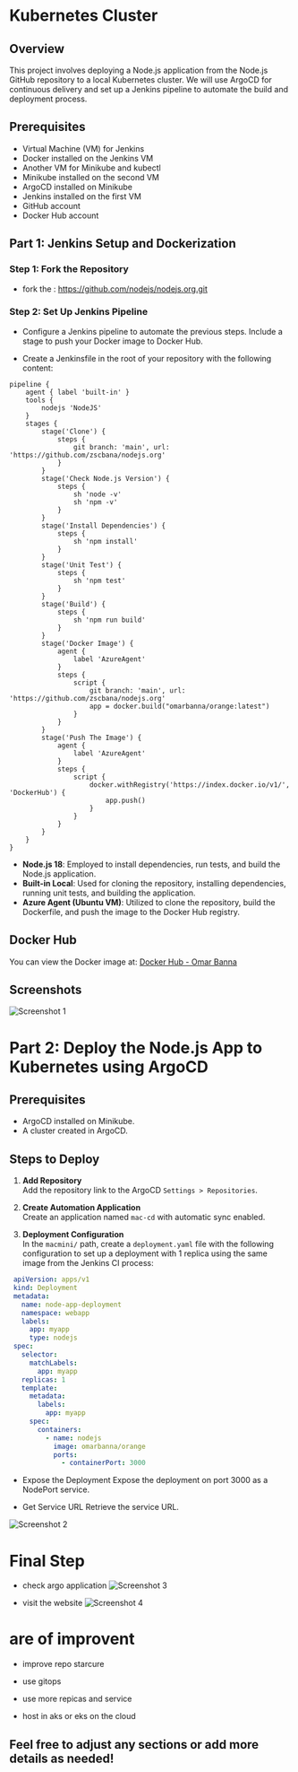 # Kubernetes Cluster

## Overview
This project involves deploying a Node.js application from the Node.js GitHub repository to a local Kubernetes cluster. We will use ArgoCD for continuous delivery and set up a Jenkins pipeline to automate the build and deployment process.

## Prerequisites
- Virtual Machine (VM) for Jenkins
- Docker installed on the Jenkins VM
- Another VM for Minikube and kubectl
- Minikube installed on the second VM
- ArgoCD installed on Minikube
- Jenkins installed on the first VM
- GitHub account
- Docker Hub account

## Part 1: Jenkins Setup and Dockerization

### Step 1: Fork the Repository
- fork the : https://github.com/nodejs/nodejs.org.git

### Step 2: Set Up Jenkins Pipeline
- Configure a Jenkins pipeline to automate the previous steps. Include a stage to push your Docker image to Docker Hub.

- Create a Jenkinsfile in the root of your repository with the following content:
```
pipeline {
    agent { label 'built-in' }
    tools {
        nodejs 'NodeJS'
    }
    stages {
        stage('Clone') {
            steps {
                git branch: 'main', url: 'https://github.com/zscbana/nodejs.org'
            }
        }
        stage('Check Node.js Version') {
            steps {
                sh 'node -v'
                sh 'npm -v'
            }
        }
        stage('Install Dependencies') {
            steps {
                sh 'npm install'
            }
        }
        stage('Unit Test') {
            steps {
                sh 'npm test'
            }
        }
        stage('Build') {
            steps {
                sh 'npm run build'
            }
        }
        stage('Docker Image') {
            agent {
                label 'AzureAgent'
            }
            steps {
                script {
                    git branch: 'main', url: 'https://github.com/zscbana/nodejs.org'
                    app = docker.build("omarbanna/orange:latest")
                }
            }
        }
        stage('Push The Image') {
            agent {
                label 'AzureAgent'
            }
            steps {
                script {
                    docker.withRegistry('https://index.docker.io/v1/', 'DockerHub') {
                        app.push()
                    }
                }
            }
        }
    }
}
```
- **Node.js 18**: Employed to install dependencies, run tests, and build the Node.js application.
- **Built-in Local**: Used for cloning the repository, installing dependencies, running unit tests, and building the application.
- **Azure Agent (Ubuntu VM)**: Utilized to clone the repository, build the Dockerfile, and push the image to the Docker Hub registry.

## Docker Hub

You can view the Docker image at: [Docker Hub - Omar Banna](https://hub.docker.com/r/omarbanna/orange)

## Screenshots

![Screenshot 1](screenshots/screenshot1.png)

# Part 2: Deploy the Node.js App to Kubernetes using ArgoCD

## Prerequisites
- ArgoCD installed on Minikube.
- A cluster created in ArgoCD.

## Steps to Deploy

1. **Add Repository**  
   Add the repository link to the ArgoCD `Settings > Repositories`.

2. **Create Automation Application**  
   Create an application named `mac-cd` with automatic sync enabled.

3. **Deployment Configuration**  
   In the `macmini/` path, create a `deployment.yaml` file with the following configuration to set up a deployment with 1 replica using the same image from the Jenkins CI process:

  ```yaml
   apiVersion: apps/v1
   kind: Deployment
   metadata:
     name: node-app-deployment
     namespace: webapp
     labels: 
       app: myapp
       type: nodejs
   spec:
     selector:
       matchLabels:
         app: myapp
     replicas: 1
     template:
       metadata:
         labels:
           app: myapp
       spec:
         containers:
           - name: nodejs
             image: omarbanna/orange
             ports:
               - containerPort: 3000
```
- Expose the Deployment
Expose the deployment on port 3000 as a NodePort service.

- Get Service URL
Retrieve the service URL.

![Screenshot 2](screenshots/screenshot2.png)

# Final Step
- check argo application
![Screenshot 3](screenshots/screenshot3.png)

- visit  the website
![Screenshot 4](screenshots/screenshot4.png)

# are of improvent 

- improve repo starcure 

- use gitops 

- use more repicas and service

- host in aks or eks on the cloud

## Feel free to adjust any sections or add more details as needed!
